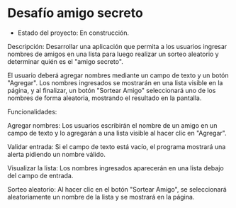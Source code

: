 <h1> Desafío amigo secreto</h1>

- Estado del proyecto: En construcción.

Descripción:
Desarrollar una aplicación que permita a los usuarios ingresar nombres de amigos en una lista para luego realizar un sorteo aleatorio y determinar quién es el "amigo secreto".

El usuario deberá agregar nombres mediante un campo de texto y un botón "Agregar". Los nombres ingresados ​​se mostrarán en una lista visible en la página, y al finalizar, un botón "Sortear Amigo" seleccionará uno de los nombres de forma aleatoria, mostrando el resultado en la pantalla.

Funcionalidades:

Agregar nombres: Los usuarios escribirán el nombre de un amigo en un campo de texto y lo agregarán a una lista visible al hacer clic en "Agregar".

Validar entrada: Si el campo de texto está vacío, el programa mostrará una alerta pidiendo un nombre válido.

Visualizar la lista: Los nombres ingresados ​​aparecerán en una lista debajo del campo de entrada.

Sorteo aleatorio: Al hacer clic en el botón "Sortear Amigo", se seleccionará aleatoriamente un nombre de la lista y se mostrará en la página.
